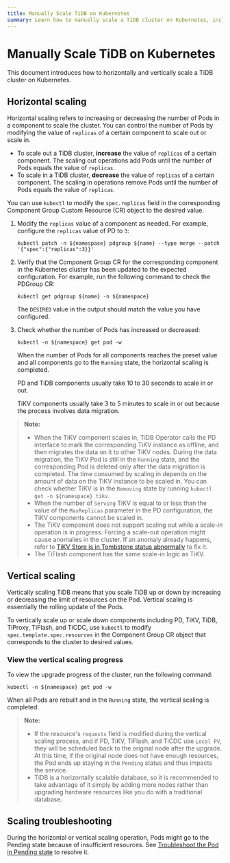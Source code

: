 ```yaml
---
title: Manually Scale TiDB on Kubernetes
summary: Learn how to manually scale a TiDB cluster on Kubernetes, including horizontal scaling and vertical scaling.
---
```


# Manually Scale TiDB on Kubernetes

This document introduces how to horizontally and vertically scale a TiDB cluster on Kubernetes.

## Horizontal scaling

Horizontal scaling refers to increasing or decreasing the number of Pods in a component to scale the cluster. You can control the number of Pods by modifying the value of `replicas` of a certain component to scale out or scale in.

* To scale out a TiDB cluster, **increase** the value of `replicas` of a certain component. The scaling out operations add Pods until the number of Pods equals the value of `replicas`.
* To scale in a TiDB cluster, **decrease** the value of `replicas` of a certain component. The scaling in operations remove Pods until the number of Pods equals the value of `replicas`.

You can use `kubectl` to modify the `spec.replicas` field in the corresponding Component Group Custom Resource (CR) object to the desired value.

1. Modify the `replicas` value of a component as needed. For example, configure the `replicas` value of PD to `3`:

    ```shell
    kubectl patch -n ${namespace} pdgroup ${name} --type merge --patch '{"spec":{"replicas":3}}'
    ```

2. Verify that the Component Group CR for the corresponding component in the Kubernetes cluster has been updated to the expected configuration. For example, run the following command to check the PDGroup CR:

    ```shell
    kubectl get pdgroup ${name} -n ${namespace}
    ```

    The `DESIRED` value in the output should match the value you have configured.

3. Check whether the number of Pods has increased or decreased:

    ```shell
    kubectl -n ${namespace} get pod -w
    ```

    When the number of Pods for all components reaches the preset value and all components go to the `Running` state, the horizontal scaling is completed.

    PD and TiDB components usually take 10 to 30 seconds to scale in or out.

    TiKV components usually take 3 to 5 minutes to scale in or out because the process involves data migration.

> **Note:**
>
> - When the TiKV component scales in, TiDB Operator calls the PD interface to mark the corresponding TiKV instance as offline, and then migrates the data on it to other TiKV nodes. During the data migration, the TiKV Pod is still in the `Running` state, and the corresponding Pod is deleted only after the data migration is completed. The time consumed by scaling in depends on the amount of data on the TiKV instance to be scaled in. You can check whether TiKV is in the `Removing` state by running `kubectl get -n ${namespace} tikv`.
> - When the number of `Serving` TiKV is equal to or less than the value of the `MaxReplicas` parameter in the PD configuration, the TiKV components cannot be scaled in.
> - The TiKV component does not support scaling out while a scale-in operation is in progress. Forcing a scale-out operation might cause anomalies in the cluster. If an anomaly already happens, refer to [TiKV Store is in Tombstone status abnormally](exceptions.md#tikv-store-is-in-tombstone-status-abnormally) to fix it.
> - The TiFlash component has the same scale-in logic as TiKV.

## Vertical scaling

Vertically scaling TiDB means that you scale TiDB up or down by increasing or decreasing the limit of resources on the Pod. Vertical scaling is essentially the rolling update of the Pods.

To vertically scale up or scale down components including PD, TiKV, TiDB, TiProxy, TiFlash, and TiCDC, use `kubectl` to modify `spec.template.spec.resources` in the Component Group CR object that corresponds to the cluster to desired values.

### View the vertical scaling progress

To view the upgrade progress of the cluster, run the following command:

```shell
kubectl -n ${namespace} get pod -w
```

When all Pods are rebuilt and in the `Running` state, the vertical scaling is completed.

> **Note:**
>
> - If the resource's `requests` field is modified during the vertical scaling process, and if PD, TiKV, TiFlash, and TiCDC use `Local PV`, they will be scheduled back to the original node after the upgrade. At this time, if the original node does not have enough resources, the Pod ends up staying in the `Pending` status and thus impacts the service.
> - TiDB is a horizontally scalable database, so it is recommended to take advantage of it simply by adding more nodes rather than upgrading hardware resources like you do with a traditional database.

## Scaling troubleshooting

During the horizontal or vertical scaling operation, Pods might go to the Pending state because of insufficient resources. See [Troubleshoot the Pod in Pending state](deploy-failures.md#the-pod-is-in-the-pending-state) to resolve it.
